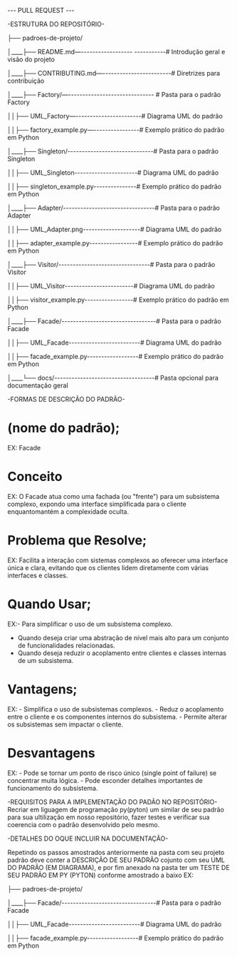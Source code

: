  --- PULL REQUEST ---
 
-ESTRUTURA DO REPOSITÓRIO-
 
├── padroes-de-projeto/

│____├── README.md—------------------ -----------# Introdução geral e visão do projeto

│____├── CONTRIBUTING.md—------------------------# Diretrizes para contribuição

│____├── Factory/—------------------------------ # Pasta para o padrão Factory

│____│____├── UML_Factory—-----------------------# Diagrama UML do padrão

│____│____├── factory_example.py—----------------# Exemplo prático do padrão em Python

│____├── Singleton/------------------------------# Pasta para o padrão Singleton

│____│____├── UML_Singleton----------------------# Diagrama UML do padrão

│____│____├── singleton_example.py---------------# Exemplo prático do padrão em Python

│____├── Adapter/--------------------------------# Pasta para o padrão Adapter

│____│____├── UML_Adapter.png--------------------# Diagrama UML do padrão

│____│____├── adapter_example.py-----------------# Exemplo prático do padrão em Python

│____├── Visitor/--------------------------------# Pasta para o padrão Visitor

│____│____├── UML_Visitor------------------------# Diagrama UML do padrão

│____│____├── visitor_example.py-----------------# Exemplo prático do padrão em Python

│____├── Facade/---------------------------------# Pasta para o padrão Facade

│____│____├── UML_Facade-------------------------# Diagrama UML do padrão

│____│____├── facade_example.py------------------# Exemplo prático do padrão em Python

│____└── docs/-----------------------------------# Pasta opcional para documentação geral


-FORMAS DE DESCRIÇÃO DO PADRÃO-

# (nome do padrão);
EX: Facade

# Conceito
EX: O Facade atua como uma fachada (ou "frente") para um subsistema complexo, expondo uma 
interface simplificada para o cliente enquantomantém a complexidade oculta.

# Problema que Resolve;
EX: Facilita a interação com sistemas complexos ao oferecer uma interface única e clara, evitando que
os clientes lidem diretamente com várias interfaces e classes.


# Quando Usar;
EX:- Para simplificar o uso de um subsistema complexo.
   - Quando deseja criar uma abstração de nível mais alto para um conjunto de funcionalidades relacionadas.
   - Quando deseja reduzir o acoplamento entre clientes e classes internas de um subsistema.

# Vantagens;
EX: - Simplifica o uso de subsistemas complexos.
    - Reduz o acoplamento entre o cliente e os componentes internos do subsistema.
    - Permite alterar os subsistemas sem impactar o cliente.

 # Desvantagens
EX: - Pode se tornar um ponto de risco único (single point of failure) se concentrar muita lógica.
    - Pode esconder detalhes importantes de funcionamento do subsistema.   


-REQUISITOS PARA A IMPLEMENTAÇÃO DO PADÃO NO REPOSITÓRIO- 
Recriar em liguagem de programação py(pyton) um similar de seu padrão para sua ultilização em nosso repositório, fazer testes e verificar sua coerencia com o padrão desenvolvido pelo mesmo.

-DETALHES DO OQUE INCLUIR NA DOCUMENTAÇÃO-

Repetindo os passos amostrados anteriormente na pasta com seu projeto padrão deve conter a DESCRIÇÃO DE SEU PADRÃO cojunto com seu UML DO PADRÃO (EM DIAGRAMA), e por fim anexado na pasta ter um TESTE DE SEU PADRÃO EM PY (PYTON) conforme amostrado a baixo
EX:

├── padroes-de-projeto/

│____├── Facade/---------------------------------# Pasta para o padrão Facade

│____│____├── UML_Facade-------------------------# Diagrama UML do padrão

│____│____├── facade_example.py------------------# Exemplo prático do padrão em Python

 

